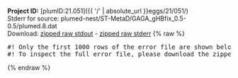 **Project ID:** [plumID:21.051]({{ '/' | absolute_url }}eggs/21/051/)  
Stderr for source:  plumed-nest/ST-MetaD/GAGA_gHBfix_0.5-0.5/plumed.8.dat   
Download: [zipped raw stdout](plumed.8.dat.plumed_master.stdout.txt.zip) - [zipped raw stderr](plumed.8.dat.plumed_master.stderr.txt.zip) 
{% raw %}
<pre>
#! Only the first 1000 rows of the error file are shown below
#! To inspect the full error file, please download the zipped raw stderr file above
</pre>
{% endraw %}
